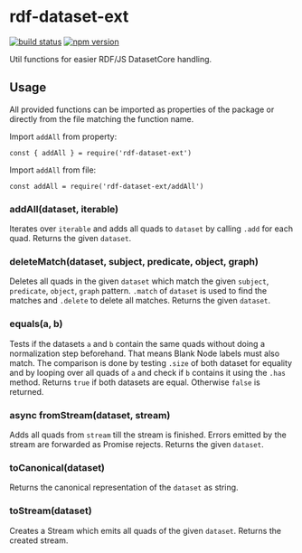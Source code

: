 # rdf-dataset-ext

[![build status](https://img.shields.io/github/actions/workflow/status/rdf-ext/rdf-dataset-ext/test.yaml?branch=master)](https://github.com/rdf-ext/rdf-dataset-ext/actions/workflows/test.yaml)
[![npm version](https://img.shields.io/npm/v/rdf-dataset-ext.svg)](https://www.npmjs.com/package/rdf-dataset-ext)

Util functions for easier RDF/JS DatasetCore handling.

## Usage

All provided functions can be imported as properties of the package or directly from the file matching the function name.

Import `addAll` from property:

```
const { addAll } = require('rdf-dataset-ext')
```

Import `addAll` from file:

```
const addAll = require('rdf-dataset-ext/addAll')
```

### addAll(dataset, iterable)

Iterates over `iterable` and adds all quads to `dataset` by calling `.add` for each quad.
Returns the given `dataset`.

### deleteMatch(dataset, subject, predicate, object, graph)

Deletes all quads in the given `dataset` which match the given `subject`, `predicate`, `object`, `graph` pattern.
`.match` of `dataset` is used to find the matches and `.delete` to delete all matches.
Returns the given `dataset`.

### equals(a, b)

Tests if the datasets `a` and `b` contain the same quads without doing a normalization step beforehand.
That means Blank Node labels must also match.
The comparison is done by testing `.size` of both dataset for equality and by looping over all quads of `a` and check if `b` contains it using the `.has` method.
Returns `true` if both datasets are equal.
Otherwise `false` is returned. 

### async fromStream(dataset, stream)

Adds all quads from `stream` till the stream is finished.
Errors emitted by the stream are forwarded as Promise rejects.
Returns the given `dataset`.

### toCanonical(dataset)

Returns the canonical representation of the `dataset` as string.

### toStream(dataset)

Creates a Stream which emits all quads of the given `dataset`.
Returns the created stream.
